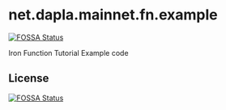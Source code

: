 # net.dapla.mainnet.fn.example
[![FOSSA Status](https://app.fossa.io/api/projects/git%2Bgithub.com%2Fdenzuko%2Fnet.dapla.mainnet.fn.example.svg?type=shield)](https://app.fossa.io/projects/git%2Bgithub.com%2Fdenzuko%2Fnet.dapla.mainnet.fn.example?ref=badge_shield)

Iron Function Tutorial Example code


## License
[![FOSSA Status](https://app.fossa.io/api/projects/git%2Bgithub.com%2Fdenzuko%2Fnet.dapla.mainnet.fn.example.svg?type=large)](https://app.fossa.io/projects/git%2Bgithub.com%2Fdenzuko%2Fnet.dapla.mainnet.fn.example?ref=badge_large)